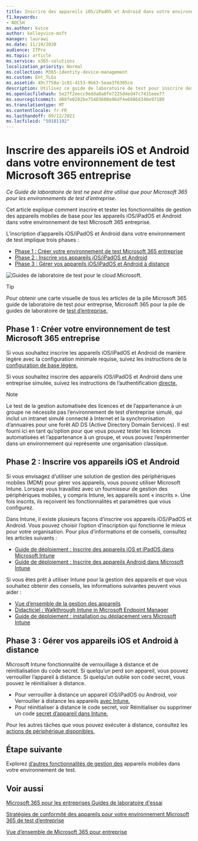```yaml
---
title: Inscrire des appareils iOS/iPadOS et Android dans votre environnement de test Microsoft 365 entreprise
f1.keywords:
- NOCSH
ms.author: kvice
author: kelleyvice-msft
manager: laurawi
ms.date: 11/19/2020
audience: ITPro
ms.topic: article
ms.service: o365-solutions
localization_priority: Normal
ms.collection: M365-identity-device-management
ms.custom: Ent_TLGs
ms.assetid: 49c7758a-1c01-4153-9b63-5eae3f6305ce
description: Utilisez ce guide de laboratoire de test pour inscrire des appareils dans Microsoft 365 environnement de test et les gérer à distance.
ms.openlocfilehash: 5e27f2eecc9edda0a0fe7225d4ed47c7431eee77
ms.sourcegitcommit: d08fe0282be75483608e96df4e6986d346e97180
ms.translationtype: MT
ms.contentlocale: fr-FR
ms.lasthandoff: 09/12/2021
ms.locfileid: "59181192"
---
```

# <a name="enroll-ios-and-android-devices-in-your-microsoft-365-for-enterprise-test-environment"></a>Inscrire des appareils iOS et Android dans votre environnement de test Microsoft 365 entreprise

*Ce Guide de laboratoire de test ne peut être utilisé que pour Microsoft 365 pour les environnements de test d’entreprise.*

Cet article explique comment inscrire et tester les fonctionnalités de gestion des appareils mobiles de base pour les appareils iOS/iPadOS et Android dans votre environnement de test Microsoft 365 entreprise.

L’inscription d’appareils iOS/iPadOS et Android dans votre environnement de test implique trois phases :
- [Phase 1 : Créer votre environnement de test Microsoft 365 entreprise](#phase-1-build-out-your-microsoft-365-for-enterprise-test-environment)
- [Phase 2 : Inscrire vos appareils iOS/iPadOS et Android](#phase-2-enroll-your-ios-and-android-devices)
- [Phase 3 : Gérer vos appareils iOS/iPadOS et Android à distance](#phase-3-manage-your-ios-and-android-devices-remotely)

![Guides de laboratoire de test pour le cloud Microsoft.](../media/m365-enterprise-test-lab-guides/cloud-tlg-icon.png)
  
> [!TIP]
> Pour obtenir une carte visuelle de tous les articles de la pile Microsoft 365 guide de laboratoire de test pour entreprise, Microsoft 365 pour la pile de guides de laboratoire de [test d’entreprise.](../downloads/Microsoft365EnterpriseTLGStack.pdf)

## <a name="phase-1-build-out-your-microsoft-365-for-enterprise-test-environment"></a>Phase 1 : Créer votre environnement de test Microsoft 365 entreprise

Si vous souhaitez inscrire les appareils iOS/iPadOS et Android de manière légère avec la configuration minimale requise, suivez les instructions de la [configuration de base légère.](lightweight-base-configuration-microsoft-365-enterprise.md)
  
Si vous souhaitez inscrire des appareils iOS/iPadOS et Android dans une entreprise simulée, suivez les instructions de l’authentification [directe.](pass-through-auth-m365-ent-test-environment.md)
  
> [!NOTE]
> Le test de la gestion automatisée des licences et de l’appartenance à un groupe ne nécessite pas l’environnement de test d’entreprise simulé, qui inclut un intranet simulé connecté à Internet et la synchronisation d’annuaires pour une forêt AD DS (Active Directory Domain Services). Il est fourni ici en tant qu’option pour que vous pouvez tester les licences automatisées et l’appartenance à un groupe, et vous pouvez l’expérimenter dans un environnement qui représente une organisation classique.

## <a name="phase-2-enroll-your-ios-and-android-devices"></a>Phase 2 : Inscrire vos appareils iOS et Android

Si vous envisagez d’utiliser une solution de gestion des périphériques mobiles (MDM) pour gérer vos appareils, vous pouvez utiliser Microsoft Intune. Lorsque vous travaillez avec un fournisseur de gestion des périphériques mobiles, y compris Intune, les appareils sont « inscrits ». Une fois inscrits, ils reçoivent les fonctionnalités et paramètres que vous configurez. 

Dans Intune, il existe plusieurs façons d’inscrire vos appareils iOS/iPadOS et Android. Vous pouvez choisir l’option d’inscription qui fonctionne le mieux pour votre organisation. Pour plus d’informations et de conseils, consultez les articles suivants :

- [Guide de déploiement : Inscrire des appareils iOS et iPadOS dans Microsoft Intune](/mem/intune/fundamentals/deployment-guide-enrollment-ios-ipados)
- [Guide de déploiement : Inscrire des appareils Android dans Microsoft Intune](/mem/intune/fundamentals/deployment-guide-enrollment-android)

Si vous êtes prêt à utiliser Intune pour la gestion des appareils et que vous souhaitez obtenir des conseils, les informations suivantes peuvent vous aider :

- [Vue d’ensemble de la gestion des appareils](/mem/intune/fundamentals/what-is-device-management)
- [Didacticiel : Walkthrough Intune in Microsoft Endpoint Manager](/mem/intune/fundamentals/tutorial-walkthrough-endpoint-manager)
- [Guide de déploiement : installation ou déplacement vers Microsoft Intune](/mem/intune/fundamentals/deployment-guide-intune-setup)

## <a name="phase-3-manage-your-ios-and-android-devices-remotely"></a>Phase 3 : Gérer vos appareils iOS et Android à distance

Microsoft Intune fonctionnalité de verrouillage à distance et de réinitialisation du code secret. Si quelqu’un perd son appareil, vous pouvez verrouiller l’appareil à distance. Si quelqu’un oublie son code secret, vous pouvez le réinitialiser à distance.

- Pour verrouiller à distance un appareil iOS/iPadOS ou Android, voir Verrouiller à distance les appareils [avec Intune.](/mem/intune/remote-actions/device-remote-lock)
- Pour réinitialiser à distance le code secret, voir Réinitialiser ou supprimer un code [secret d’appareil dans Intune.](/mem/intune/remote-actions/device-passcode-reset)

Pour les autres tâches que vous pouvez exécuter à distance, consultez les [actions de périphérique disponibles.](/mem/intune/remote-actions/device-management#available-device-actions)
    
## <a name="next-step"></a>Étape suivante

Explorez [d’autres fonctionnalités de gestion des](m365-enterprise-test-lab-guides.md#mobile-device-management) appareils mobiles dans votre environnement de test.

## <a name="see-also"></a>Voir aussi

[Microsoft 365 pour les entreprises Guides de laboratoire d'essai](m365-enterprise-test-lab-guides.md)
  
[Stratégies de conformité des appareils pour votre environnement Microsoft 365 de test d’entreprise](mam-policies-for-your-microsoft-365-enterprise-dev-test-environment.md)
  
[Vue d’ensemble de Microsoft 365 pour entreprise](microsoft-365-overview.md)

